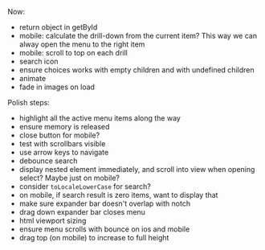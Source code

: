 Now:

- return object in getById
- mobile: calculate the drill-down from the current item? This way we can alway open the menu to the right item
- mobile: scroll to top on each drill
- search icon
- ensure choices works with empty children and with undefined children
- animate
- fade in images on load

Polish steps:

- highlight all the active menu items along the way
- ensure memory is released
- close button for mobile?
- test with scrollbars visible
- use arrow keys to navigate
- debounce search
- display nested element immediately, and scroll into view when opening select? Maybe just on mobile?
- consider `toLocaleLowerCase` for search?
- on mobile, if search result is zero items, want to display that
- make sure expander bar doesn't overlap with notch
- drag down expander bar closes menu
- html viewport sizing
- ensure menu scrolls with bounce on ios and mobile
- drag top (on mobile) to increase to full height
